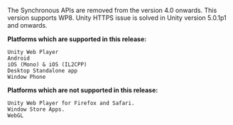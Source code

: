 The Synchronous APIs are removed from the version 4.0 onwards. 
This version supports WP8.
Unity HTTPS issue is solved in Unity version 5.0.1p1 and onwards.

**Platforms which are supported in this release:**

```
Unity Web Player
Android
iOS (Mono) & iOS (IL2CPP)
Desktop Standalone app
Window Phone
```

**Platforms which are not supported in this release:**

```
Unity Web Player for Firefox and Safari.
Window Store Apps.
WebGL
```
